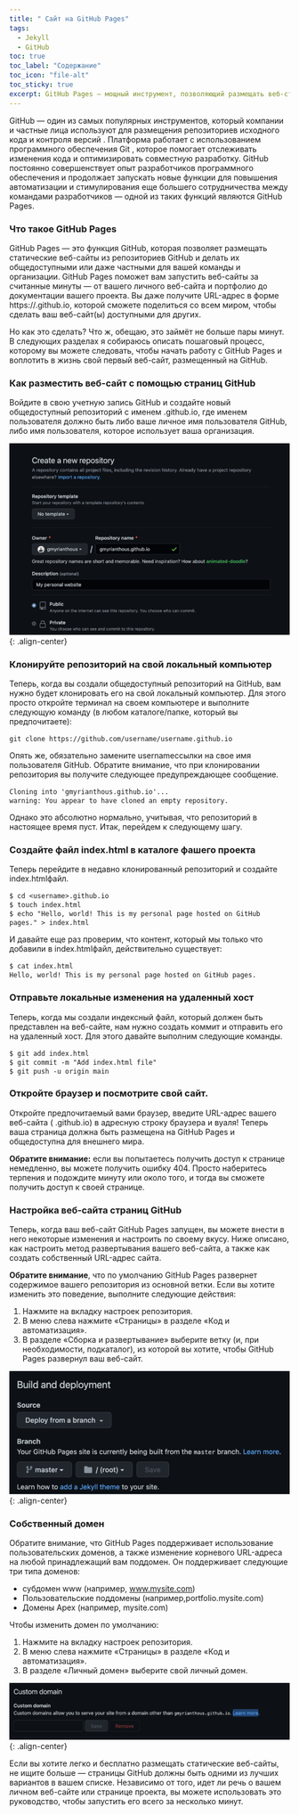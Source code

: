 ```yaml
---
title: " Сайт на GitHub Pages"
tags: 
  - Jekyll
  - GitHub
toc: true
toc_label: "Содержание"
toc_icon: "file-alt"
toc_sticky: true
excerpt: GitHub Pages — мощный инструмент, позволяющий размещать веб-страницы из репозиториев GitHub. Это руководство познакомит вас с его работой.
---
```


GitHub  — один из самых популярных инструментов, который компании и частные лица используют для размещения репозиториев исходного кода и контроля версий . Платформа работает с использованием программного обеспечения Git  , которое помогает отслеживать изменения кода и оптимизировать совместную разработку. GitHub постоянно совершенствует  опыт разработчиков программного обеспечения и продолжает запускать новые функции для повышения автоматизации и стимулирования еще большего сотрудничества между командами разработчиков — одной из таких функций являются GitHub Pages. 

### Что такое GitHub Pages
GitHub Pages — это функция GitHub, которая позволяет размещать статические веб-сайты из репозиториев GitHub и делать их общедоступными или даже частными для вашей команды и организации. GitHub Pages поможет вам запустить веб-сайты за считанные минуты — от вашего личного веб-сайта и портфолио до документации вашего проекта. Вы даже получите URL-адрес в форме https://.github.io, которой сможете поделиться со всем миром, чтобы сделать ваш веб-сайт(ы) доступными для других.

Но как это сделать? Что ж, обещаю, это займёт не больше пары минут. В следующих разделах я собираюсь описать пошаговый процесс, которому вы можете следовать, чтобы начать работу с GitHub Pages и воплотить в жизнь свой первый веб-сайт, размещенный на GitHub.

### Как разместить веб-сайт с помощью страниц GitHub

Войдите в свою учетную запись GitHub и создайте новый общедоступный репозиторий с именем <username>.github.io, где именем пользователя должно быть либо ваше личное имя пользователя GitHub, либо имя пользователя, которое использует ваша организация.

![image-center](/assets/images/github-pages-1.png){: .align-center}

### Клонируйте репозиторий на свой локальный компьютер

Теперь, когда вы создали общедоступный репозиторий на GitHub, вам нужно будет клонировать его на свой локальный компьютер. Для этого просто откройте терминал на своем компьютере и выполните следующую команду (в любом каталоге/папке, который вы предпочитаете):

```bush
git clone https://github.com/username/username.github.io
```

Опять же, обязательно замените usernameссылки на свое имя пользователя GitHub. Обратите внимание, что при клонировании репозитория вы получите следующее предупреждающее сообщение.

```bush
Cloning into 'gmyrianthous.github.io'...
warning: You appear to have cloned an empty repository.
```
Однако это абсолютно нормально, учитывая, что репозиторий в настоящее время пуст. Итак, перейдем к следующему шагу.

### Создайте файл index.html в каталоге фашего проекта

Теперь перейдите в недавно клонированный репозиторий и создайте index.htmlфайл.

```bush
$ cd <username>.github.io
$ touch index.html
$ echo "Hello, world! This is my personal page hosted on GitHub pages." > index.html
```
И давайте еще раз проверим, что контент, который мы только что добавили в index.htmlфайл, действительно существует:

```bush
$ cat index.html
Hello, world! This is my personal page hosted on GitHub pages.
```

### Отправьте локальные изменения на удаленный хост

Теперь, когда мы создали индексный файл, который должен быть представлен на веб-сайте, нам нужно создать коммит и отправить его на удаленный хост. Для этого давайте выполним следующие команды.

```bush
$ git add index.html
$ git commit -m "Add index.html file"
$ git push -u origin main
```

### Откройте браузер и посмотрите свой сайт.

Откройте предпочитаемый вами браузер, введите URL-адрес вашего веб-сайта ( <username>.github.io) в адресную строку браузера и вуаля! Теперь ваша страница должна быть размещена на GitHub Pages и общедоступна для внешнего мира.

<div class="notice--info" markdown="1">
<strong>Обратите внимание:</strong> если вы попытаетесь получить доступ к странице немедленно, вы можете получить ошибку 404. Просто наберитесь терпения и подождите минуту или около того, и тогда вы сможете получить доступ к своей странице.
</div>

### Настройка веб-сайта страниц GitHub

Теперь, когда ваш веб-сайт GitHub Pages запущен, вы можете внести в него некоторые изменения и настроить по своему вкусу. Ниже описано, как настроить метод развертывания вашего веб-сайта, а также как создать собственный URL-адрес сайта.

<div class="notice--info" markdown="1">
<strong>Обратите внимание</strong>, что по умолчанию GitHub Pages развернет содержимое вашего репозитория из основной ветки. Если вы хотите изменить это поведение, выполните следующие действия:
</div>

1. Нажмите на вкладку настроек репозитория.
2. В меню слева нажмите «Страницы» в разделе «Код и автоматизация».
3. В разделе «Сборка и развертывание» выберите ветку (и, при необходимости, подкаталог), из которой вы хотите, чтобы GitHub Pages развернул ваш веб-сайт.

![image-center](/assets/images/github-pages-3.png){: .align-center}

### Собственный домен

Обратите внимание, что GitHub Pages поддерживает использование пользовательских доменов, а также изменение корневого URL-адреса на любой принадлежащий вам поддомен. Он поддерживает следующие три типа доменов:

- субдомен www (например, www.mysite.com)
- Пользовательские поддомены (например,portfolio.mysite.com)
- Домены Apex (например, mysite.com)

Чтобы изменить домен по умолчанию:

1. Нажмите на вкладку настроек репозитория.
2. В меню слева нажмите «Страницы» в разделе «Код и автоматизация».
3. В разделе «Личный домен» выберите свой личный домен.

![image-center](/assets/images/github-pages-4.png){: .align-center}

Если вы хотите легко и бесплатно размещать статические веб-сайты, не ищите больше — страницы GitHub должны быть одними из лучших вариантов в вашем списке. Независимо от того, идет ли речь о вашем личном веб-сайте или странице проекта, вы можете использовать это руководство, чтобы запустить его всего за несколько минут.
